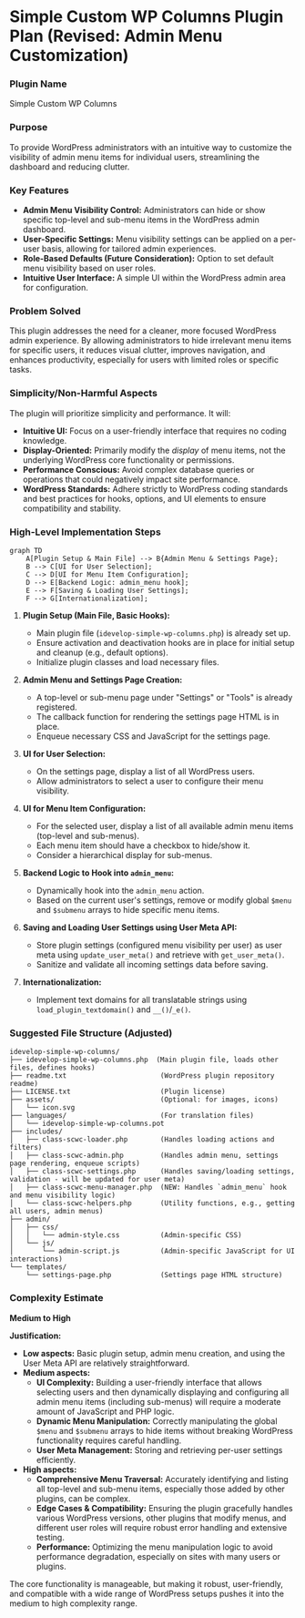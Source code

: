 # Simple Custom WP Columns Plugin Plan (Revised: Admin Menu Customization)

### Plugin Name
Simple Custom WP Columns

### Purpose
To provide WordPress administrators with an intuitive way to customize the visibility of admin menu items for individual users, streamlining the dashboard and reducing clutter.

### Key Features
*   **Admin Menu Visibility Control:** Administrators can hide or show specific top-level and sub-menu items in the WordPress admin dashboard.
*   **User-Specific Settings:** Menu visibility settings can be applied on a per-user basis, allowing for tailored admin experiences.
*   **Role-Based Defaults (Future Consideration):** Option to set default menu visibility based on user roles.
*   **Intuitive User Interface:** A simple UI within the WordPress admin area for configuration.

### Problem Solved
This plugin addresses the need for a cleaner, more focused WordPress admin experience. By allowing administrators to hide irrelevant menu items for specific users, it reduces visual clutter, improves navigation, and enhances productivity, especially for users with limited roles or specific tasks.

### Simplicity/Non-Harmful Aspects
The plugin will prioritize simplicity and performance. It will:
*   **Intuitive UI:** Focus on a user-friendly interface that requires no coding knowledge.
*   **Display-Oriented:** Primarily modify the *display* of menu items, not the underlying WordPress core functionality or permissions.
*   **Performance Conscious:** Avoid complex database queries or operations that could negatively impact site performance.
*   **WordPress Standards:** Adhere strictly to WordPress coding standards and best practices for hooks, options, and UI elements to ensure compatibility and stability.

### High-Level Implementation Steps

```mermaid
graph TD
    A[Plugin Setup & Main File] --> B{Admin Menu & Settings Page};
    B --> C[UI for User Selection];
    C --> D[UI for Menu Item Configuration];
    D --> E[Backend Logic: admin_menu hook];
    E --> F[Saving & Loading User Settings];
    F --> G[Internationalization];
```

1.  **Plugin Setup (Main File, Basic Hooks):**
    *   Main plugin file (`idevelop-simple-wp-columns.php`) is already set up.
    *   Ensure activation and deactivation hooks are in place for initial setup and cleanup (e.g., default options).
    *   Initialize plugin classes and load necessary files.

2.  **Admin Menu and Settings Page Creation:**
    *   A top-level or sub-menu page under "Settings" or "Tools" is already registered.
    *   The callback function for rendering the settings page HTML is in place.
    *   Enqueue necessary CSS and JavaScript for the settings page.

3.  **UI for User Selection:**
    *   On the settings page, display a list of all WordPress users.
    *   Allow administrators to select a user to configure their menu visibility.

4.  **UI for Menu Item Configuration:**
    *   For the selected user, display a list of all available admin menu items (top-level and sub-menus).
    *   Each menu item should have a checkbox to hide/show it.
    *   Consider a hierarchical display for sub-menus.

5.  **Backend Logic to Hook into `admin_menu`:**
    *   Dynamically hook into the `admin_menu` action.
    *   Based on the current user's settings, remove or modify global `$menu` and `$submenu` arrays to hide specific menu items.

6.  **Saving and Loading User Settings using User Meta API:**
    *   Store plugin settings (configured menu visibility per user) as user meta using `update_user_meta()` and retrieve with `get_user_meta()`.
    *   Sanitize and validate all incoming settings data before saving.

7.  **Internationalization:**
    *   Implement text domains for all translatable strings using `load_plugin_textdomain()` and `__()`/`_e()`.

### Suggested File Structure (Adjusted)

```
idevelop-simple-wp-columns/
├── idevelop-simple-wp-columns.php  (Main plugin file, loads other files, defines hooks)
├── readme.txt                       (WordPress plugin repository readme)
├── LICENSE.txt                      (Plugin license)
├── assets/                          (Optional: for images, icons)
│   └── icon.svg
├── languages/                       (For translation files)
│   └── idevelop-simple-wp-columns.pot
├── includes/
│   ├── class-scwc-loader.php        (Handles loading actions and filters)
│   ├── class-scwc-admin.php         (Handles admin menu, settings page rendering, enqueue scripts)
│   ├── class-scwc-settings.php      (Handles saving/loading settings, validation - will be updated for user meta)
│   ├── class-scwc-menu-manager.php  (NEW: Handles `admin_menu` hook and menu visibility logic)
│   └── class-scwc-helpers.php       (Utility functions, e.g., getting all users, admin menus)
├── admin/
│   ├── css/
│   │   └── admin-style.css          (Admin-specific CSS)
│   └── js/
│       └── admin-script.js          (Admin-specific JavaScript for UI interactions)
└── templates/
    └── settings-page.php            (Settings page HTML structure)
```

### Complexity Estimate
**Medium to High**

**Justification:**
*   **Low aspects:** Basic plugin setup, admin menu creation, and using the User Meta API are relatively straightforward.
*   **Medium aspects:**
    *   **UI Complexity:** Building a user-friendly interface that allows selecting users and then dynamically displaying and configuring all admin menu items (including sub-menus) will require a moderate amount of JavaScript and PHP logic.
    *   **Dynamic Menu Manipulation:** Correctly manipulating the global `$menu` and `$submenu` arrays to hide items without breaking WordPress functionality requires careful handling.
    *   **User Meta Management:** Storing and retrieving per-user settings efficiently.
*   **High aspects:**
    *   **Comprehensive Menu Traversal:** Accurately identifying and listing all top-level and sub-menu items, especially those added by other plugins, can be complex.
    *   **Edge Cases & Compatibility:** Ensuring the plugin gracefully handles various WordPress versions, other plugins that modify menus, and different user roles will require robust error handling and extensive testing.
    *   **Performance:** Optimizing the menu manipulation logic to avoid performance degradation, especially on sites with many users or plugins.

The core functionality is manageable, but making it robust, user-friendly, and compatible with a wide range of WordPress setups pushes it into the medium to high complexity range.